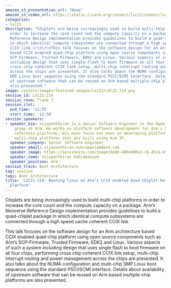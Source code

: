 ```yaml
---
amazon_s3_presentation_url: "None"
amazon_s3_video_url: https://static.linaro.org/connect/lvc21/videos/lvc21-214.mp4
categories:
- lvc21
description: "Chiplets are being increasingly used to build multi-chip platforms in
  order to increase the core count and the compute capacity on a package. Arm’s Neoverse
  Reference Design implementation provides guidelines to build a quad-chiplet package
  in which identical compute subsystems are connected through a high speed cache coherent
  CCIX link.\r\n\r\nThis talk focuses on the software design for an Arm architecture
  based CCIX enabled quad-chip platform using open source components such as Arm’s
  SCP-Firmware, Trusted Firmware, EDK2 and Linux. Various aspects of such a system
  including design that uses single flash to boot firmware on all four chips, performing
  cross chip coherent CCIX link setup, multi-chip interrupt routing and power management
  across the chips are presented. It also talks about the NUMA configuration and multi-chip
  SMP Linux boot sequence using the standard PSCI/SCMI interface. Details about availability
  of upstream software that can be reused on Arm based multiple-chip platforms are
  also presented."
image: /assets/images/featured-images/lvc21/LVC21-214.png
session_id: LVC21-214
session_room: Track 1
session_slot:
  end_time: '11:55'
  start_time: '11:30'
session_speakers:
- speaker_bio: Vijayenthiran is a Senior Software Engineer in the Open Source Software
    group at Arm. He works on platform software development for Arm's Neoverse enterprise
    reference platforms. His main focus has been on developing platform software for
    multi-chip platforms that are built using Arm IP.
  speaker_company: Senior Software Engineer
  speaker_email: vijayenthiran.subramaniam@arm.com
  speaker_image: https://sessionize.com/image/deb8-400o400o2-c6-45ca-4994-a025-007f838345a0.69e523d4-baaa-4dc1-bb4a-7060aee9df9f.jpg
  speaker_name: Vijayenthiran Subramaniam
  speaker_position: Arm
session_track: Boot Architecture
tag: session
tags: Boot Architecture
title: 'LVC21-214: Booting linux on Arm’s CCIX enabled Quad-Chiplet Reference Design
  platform'
---
```


Chiplets are being increasingly used to build multi-chip platforms in order to increase the core count and the compute capacity on a package. Arm’s Neoverse Reference Design implementation provides guidelines to build a quad-chiplet package in which identical compute subsystems are connected through a high speed cache coherent CCIX link.

This talk focuses on the software design for an Arm architecture based CCIX enabled quad-chip platform using open source components such as Arm’s SCP-Firmware, Trusted Firmware, EDK2 and Linux. Various aspects of such a system including design that uses single flash to boot firmware on all four chips, performing cross chip coherent CCIX link setup, multi-chip interrupt routing and power management across the chips are presented. It also talks about the NUMA configuration and multi-chip SMP Linux boot sequence using the standard PSCI/SCMI interface. Details about availability of upstream software that can be reused on Arm based multiple-chip platforms are also presented.